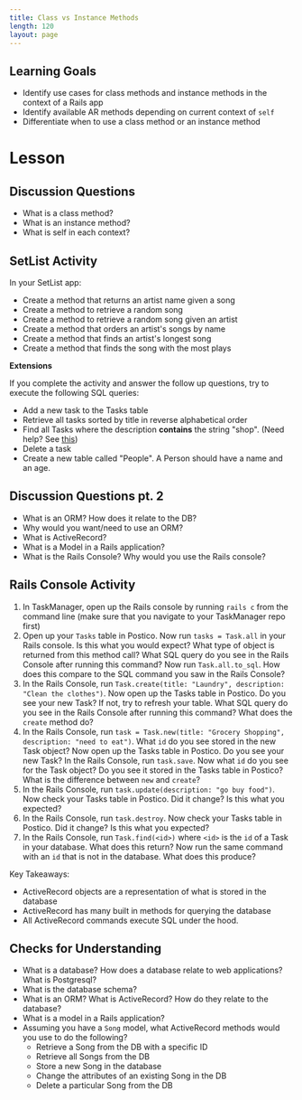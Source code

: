 ```yaml
---
title: Class vs Instance Methods
length: 120
layout: page
---
```


## Learning Goals

* Identify use cases for class methods and instance methods in the context of a Rails app
* Identify available AR methods depending on current context of `self`
* Differentiate when to use a class method or an instance method

# Lesson

## Discussion Questions

* What is a class method?
* What is an instance method?
* What is self in each context?

## SetList Activity

In your SetList app:

* Create a method that returns an artist name given a song
* Create a method to retrieve a random song
* Create a method to retrieve a random song given an artist
* Create a method that orders an artist's songs by name
* Create a method that finds an artist's longest song
* Create a method that finds the song with the most plays

**Extensions**

If you complete the activity and answer the follow up questions, try to execute the following SQL queries:

* Add a new task to the Tasks table
* Retrieve all tasks sorted by title in reverse alphabetical order
* Find all Tasks where the description **contains** the string "shop". (Need help? See [this](https://www.postgresql.org/docs/8.3/functions-matching.html))
* Delete a task
* Create a new table called "People". A Person should have a name and an age.

## Discussion Questions pt. 2

* What is an ORM? How does it relate to the DB?
* Why would you want/need to use an ORM?
* What is ActiveRecord?
* What is a Model in a Rails application?
* What is the Rails Console? Why would you use the Rails console?

## Rails Console Activity

1. In TaskManager, open up the Rails console by running `rails c` from the command line (make sure that you navigate to your TaskManager repo first)
1. Open up your `Tasks` table in Postico. Now run `tasks = Task.all` in your Rails console. Is this what you would expect? What type of object is returned from this method call? What SQL query do you see in the Rails Console after running this command? Now run `Task.all.to_sql`. How does this compare to the SQL command you saw in the Rails Console?
1. In the Rails Console, run `Task.create(title: "Laundry", description: "Clean the clothes")`. Now open up the Tasks table in Postico. Do you see your new Task? If not, try to refresh your table. What SQL query do you see in the Rails Console after running this command? What does the `create` method do?
1. In the Rails Console, run `task = Task.new(title: "Grocery Shopping", description: "need to eat")`. What `id` do you see stored in the new Task object? Now open up the Tasks table in Postico. Do you see your new Task? In the Rails Console, run `task.save`. Now what `id` do you see for the Task object? Do you see it stored in the Tasks table in Postico? What is the difference between `new` and `create`?
1. In the Rails Console, run `task.update(description: "go buy food")`. Now check your Tasks table in Postico. Did it change? Is this what you expected?
1. In the Rails Console, run `task.destroy`. Now check your Tasks table in Postico. Did it change? Is this what you expected?
1. In the Rails Console, run `Task.find(<id>)` where `<id>` is the `id` of a Task in your database. What does this return? Now run the same command with an `id` that is not in the database. What does this produce?

Key Takeaways:

* ActiveRecord objects are a representation of what is stored in the database
* ActiveRecord has many built in methods for querying the database
* All ActiveRecord commands execute SQL under the hood.

## Checks for Understanding

* What is a database? How does a database relate to web applications? What is Postgresql?
* What is the database schema?
* What is an ORM? What is ActiveRecord? How do they relate to the database?
* What is a model in a Rails application?
* Assuming you have a `Song` model, what ActiveRecord methods would you use to do the following?
    * Retrieve a Song from the DB with a specific ID
    * Retrieve all Songs from the DB
    * Store a new Song in the database
    * Change the attributes of an existing Song in the DB
    * Delete a particular Song from the DB
